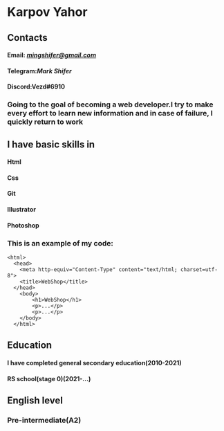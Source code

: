 # Karpov Yahor #
## Contacts ##
 #### Email: *mingshifer@gmail.com* ####
 #### Telegram:*Mark Shifer* ####
 #### Discord:Vezd#6910 ####

### Going to the goal of becoming a web developer.I try to make every effort to learn new information and in case of failure, I quickly return to work ###

## I have basic skills in ##
 #### Html ####
 #### Css ####
 #### Git ####
 #### Illustrator ####
 #### Photoshop ####

### This is an example of my code: 
```
<html>
  <head>
    <meta http-equiv="Content-Type" content="text/html; charset=utf-8">
    <title>WebShop</title>
  </head>
    <body>
        <h1>WebShop</h1>
        <p>...</p>
        <p>...</p>
    </body>
  </html>
  ```

## Education ##
 #### I have completed general secondary education(2010-2021) ####
 #### RS school(stage 0)(2021-...) ####

 ## English level ## 
### Pre-intermediate(A2) ###
